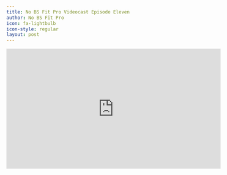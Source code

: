 ```yaml
---
title: No BS Fit Pro Videocast Episode Eleven
author: No BS Fit Pro
icon: fa-lightbulb
icon-style: regular
layout: post
---
```


<div class="video-container"><iframe width="560" height="315" src="https://www.youtube.com/embed/xGAvPDrjeYk" frameborder="0" allowfullscreen></iframe></div>

